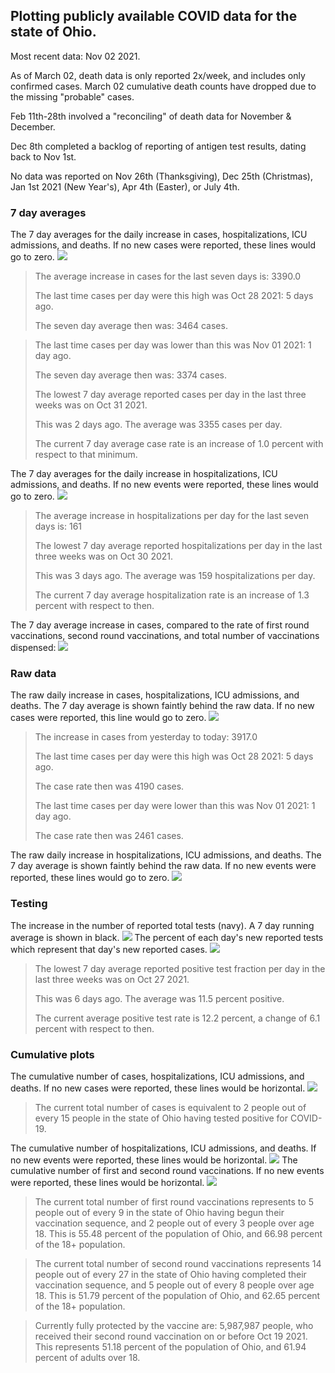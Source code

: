 ## Plotting publicly available COVID data for the state of Ohio. 

Most recent data: Nov 02 2021. 

As of March 02, death data is only reported 2x/week, and includes only confirmed cases. March 02 cumulative death counts have dropped due to the missing "probable" cases.

Feb 11th-28th involved a "reconciling" of death data for November & December.

Dec 8th completed a backlog of reporting of antigen test results, dating back to Nov 1st.

No data was reported on Nov 26th (Thanksgiving), Dec 25th (Christmas), Jan 1st 2021 (New Year's), Apr 4th (Easter), or July 4th.
### 7 day averages
The 7 day averages for the daily increase in cases, hospitalizations, ICU admissions, and deaths. If no new cases were reported, these lines would go to zero.
![](7dayaverage_cases.png)

>The average increase in cases for the last seven days is: 3390.0
>
>The last time cases per day were this high was Oct 28 2021: 5 days ago.
>
>The seven day average then was: 3464 cases.

>
>The last time cases per day was lower than this was Nov 01 2021: 1 day ago.
>
>The seven day average then was: 3374 cases.
>
>The lowest 7 day average reported cases per day in the last three weeks was on Oct 31 2021.
>
>This was 2 days ago. The average was 3355 cases per day.
>
>The current 7 day average case rate is an increase of 1.0 percent with respect to that minimum.

The 7 day averages for the daily increase in hospitalizations, ICU admissions, and deaths. If no new events were reported, these lines would go to zero.
![](7dayaverage_hospital.png)

>The average increase in hospitalizations per day for the last seven days is: 161
>
>The lowest 7 day average reported hospitalizations per day in the last three weeks was on Oct 30 2021.
>
>This was 3 days ago. The average was 159 hospitalizations per day.
>
>The current 7 day average hospitalization rate is an increase of 1.3 percent with respect to then.

The 7 day average increase in cases, compared to the rate of first round vaccinations, second round vaccinations, and total number of vaccinations dispensed:
![](DailyVaccinationsCases.png)

### Raw data
The raw daily increase in cases, hospitalizations, ICU admissions, and deaths. The 7 day average is shown faintly behind the raw data. If no new cases were reported, this line would go to zero.
![](DailyCases.png)

>The increase in cases from yesterday to today: 3917.0 
>
>The last time cases per day were this high was Oct 28 2021: 5 days ago. 
>
>The case rate then was 4190 cases.
>
>The last time cases per day were lower than this was Nov 01 2021: 1 day ago. 
>
>The case rate then was 2461 cases.

The raw daily increase in hospitalizations, ICU admissions, and deaths. The 7 day average is shown faintly behind the raw data. If no new events were reported, these lines would go to zero.
![](DailyHospitalizations.png)

### Testing

The increase in the number of reported total tests (navy). A 7 day running average is shown in black.
![](DailyTests.png)
The percent of each day's new reported tests which represent that day's new reported cases.
![](percentpositive_tests.png)

>The lowest 7 day average reported positive test fraction per day in the last three weeks was on Oct 27 2021.
>
>This was 6 days ago. The average was 11.5 percent positive. 
>
>The current average positive test rate is 12.2 percent, a change of 6.1 percent with respect to then. 

### Cumulative plots
The cumulative number of cases, hospitalizations, ICU admissions, and deaths. If no new cases were reported, these lines would be horizontal.
![](Cases.png)

>The current total number of cases is equivalent to 2 people out of every 15 people in the state of Ohio having tested positive for COVID-19.

The cumulative number of hospitalizations, ICU admissions, and deaths. If no new events were reported, these lines would be horizontal.
![](Hospitalizations.png)
The cumulative number of first and second round vaccinations. If no new events were reported, these lines would be horizontal.
![](Vaccinations.png)

>The current total number of first round vaccinations represents to 5 people out of every 9 in the state of Ohio having begun their vaccination sequence, and 2 people out of every 3 people over age 18.
 >This is 55.48 percent of the population of Ohio, and 66.98 percent of the 18+ population.

>The current total number of second round vaccinations represents 14 people out of every 27 in the state of Ohio having completed their vaccination sequence, and 5 people out of every 8 people over age 18. 
>This is 51.79 percent of the population of Ohio, and 62.65 percent of the 18+ population.

>Currently fully protected by the vaccine are: 5,987,987 people, who received their second round vaccination on or before Oct 19 2021.
>This represents 51.18 percent of the population of Ohio, and 61.94 percent of adults over 18.

